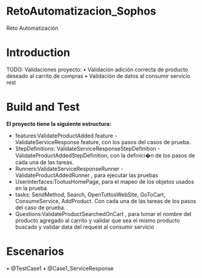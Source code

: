 # RetoAutomatizacion_Sophos
Reto Automatización

# Introduction 
TODO: Validaciones proyecto:
•	Validación adición correcta de producto deseado al carrito de compras
•	Validación de datos al consumir servicio rest


# Build and Test

**El proyecto tiene la siguiente estructura:**

- features:ValidateProductAdded.feature - ValidateServiceResponse.feature, con los pasos del casos de prueba.
- StepDefinitions: ValidateServiceResponseStepDefinition - ValidateProductAddedStepDefinition, con la definici�n de los pasos de cada una de las tareas. 
- Runners:ValidateServiceResponseRunner - ValidateProductAddedRunner , para ejecutar las pruebas
- Userinterfaces:TootusHomePage, para el mapeo de los objetos usados en la prueba
- tasks: SendMethod, Search, OpenTuttosWebSite, GoToCart, ConsumeService, AddProduct. Con cada una de las tareas de los pasos del caso de prueba.
- Questions:ValidateProductSearchedOnCart , para tomar el nombre del producto agregado al carrito y validar que sea el mismo producto buscado y validar data del request al consumir servicio 


# Escenarios 

•	@TestCase1
•	@Case1_ServiceResponse

